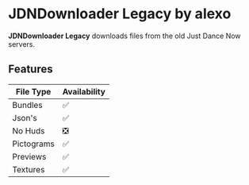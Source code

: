 # JDNDownloader Legacy by alexo
**JDNDownloader Legacy** downloads files from the old Just Dance Now servers.

## Features
| File Type | Availability |
| ------------- | ------------- |
| Bundles | ✅ |
| Json's | ✅ |
| No Huds | ❎  |
| Pictograms | ✅ |
| Previews | ✅ |
| Textures | ✅ |